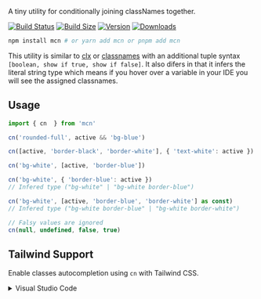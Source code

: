 A tiny utility for conditionally joining classNames together.

[![Build Status](https://img.shields.io/github/actions/workflow/status/Pingid/mcn/test.yml?branch=main&style=flat&colorA=000000&colorB=000000)](https://github.com/Pingid/mcn/actions?query=workflow:Test)
[![Build Size](https://img.shields.io/bundlephobia/minzip/mcn?label=bundle%20size&style=flat&colorA=000000&colorB=000000)](https://bundlephobia.com/result?p=mcn)
[![Version](https://img.shields.io/npm/v/mcn?style=flat&colorA=000000&colorB=000000)](https://www.npmjs.com/package/mcn)
[![Downloads](https://img.shields.io/npm/dt/mcn.svg?style=flat&colorA=000000&colorB=000000)](https://www.npmjs.com/package/mcn)

```bash
npm install mcn # or yarn add mcn or pnpm add mcn
```
This utility is similar to [clx](https://github.com/lukeed/clsx) or [classnames](https://github.com/JedWatson/classnames) with an additional tuple syntax `[boolean, show if true, show if false]`. It also difers in that it infers the literal string type which means if you hover over a variable in your IDE you will see the assigned classnames.

## Usage
```typescript
import { cn  } from 'mcn'

cn('rounded-full', active && 'bg-blue')

cn([active, 'border-black', 'border-white'], { 'text-white': active })

cn('bg-white', [active, 'border-blue'])

cn('bg-white', { 'border-blue': active })
// Infered type ("bg-white" | "bg-white border-blue")

cn('bg-white', [active, 'border-blue', 'border-white'] as const)
// Infered type ("bg-white border-blue" | "bg-white border-white")

// Falsy values are ignored
cn(null, undefined, false, true)
```

## Tailwind Support

Enable classes autocompletion using `cn` with Tailwind CSS.
<details>

<summary>
  Visual Studio Code
</summary>

1. [Install the "Tailwind CSS IntelliSense" Visual Studio Code extension](https://marketplace.visualstudio.com/items?itemName=bradlc.vscode-tailwindcss)

2. Add the following to your [`settings.json`](https://code.visualstudio.com/docs/getstarted/settings):

  ```json
   {
    "tailwindCSS.experimental.classRegex": [
      ["cn\\(([^)]*)\\)", "(?:'|\"|`)([^']*)(?:'|\"|`)"]
    ]
   }
  ```
</details>